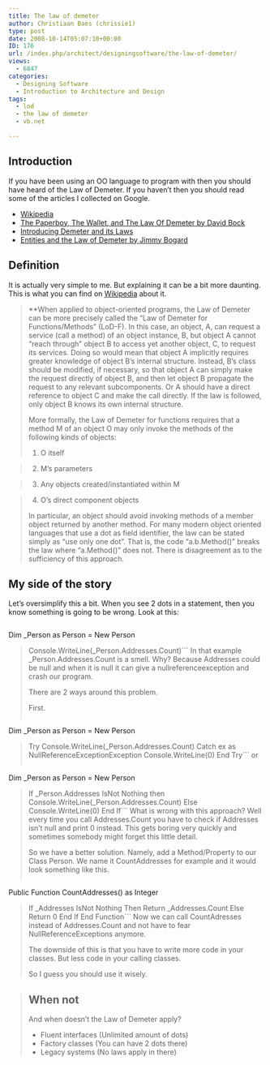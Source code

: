 ```yaml
---
title: The law of demeter
author: Christiaan Baes (chrissie1)
type: post
date: 2008-10-14T05:07:10+00:00
ID: 176
url: /index.php/architect/designingsoftware/the-law-of-demeter/
views:
  - 6847
categories:
  - Designing Software
  - Introduction to Architecture and Design
tags:
  - lod
  - the law of demeter
  - vb.net

---
```

## Introduction

If you have been using an OO language to program with then you should have heard of the Law of Demeter. If you haven&#8217;t then you should read some of the articles I collected on Google.

  * [Wikipedia][1]
  * [The Paperboy, The Wallet, and The Law Of Demeter by David Bock][2]
  * [Introducing Demeter and its Laws][3]
  * [Entities and the Law of Demeter by Jimmy Bogard][4]



## Definition

It is actually very simple to me. But explaining it can be a bit more daunting. This is what you can find on [Wikipedia][1] about it.

> **When applied to object-oriented programs, the Law of Demeter can be more precisely called the “Law of Demeter for Functions/Methods” (LoD-F). In this case, an object, A, can request a service (call a method) of an object instance, B, but object A cannot “reach through” object B to access yet another object, C, to request its services. Doing so would mean that object A implicitly requires greater knowledge of object B’s internal structure. Instead, B’s class should be modified, if necessary, so that object A can simply make the request directly of object B, and then let object B propagate the request to any relevant subcomponents. Or A should have a direct reference to object C and make the call directly. If the law is followed, only object B knows its own internal structure.</p> 
> 
> More formally, the Law of Demeter for functions requires that a method M of an object O may only invoke the methods of the following kinds of objects:
> 
> 1. O itself
     
> 2. M&#8217;s parameters
     
> 3. Any objects created/instantiated within M
     
> 4. O&#8217;s direct component objects
> 
> In particular, an object should avoid invoking methods of a member object returned by another method. For many modern object oriented languages that use a dot as field identifier, the law can be stated simply as &#8220;use only one dot&#8221;. That is, the code &#8220;a.b.Method()&#8221; breaks the law where &#8220;a.Method()&#8221; does not. There is disagreement as to the sufficiency of this approach.</strong></blockquote> 
> 
> 
> 
> ## My side of the story
> 
> Let&#8217;s oversimplify this a bit. When you see 2 dots in a statement, then you know something is going to be wrong. Look at this:
> 
> ```vbnet
Dim _Person as Person = New Person
> Console.WriteLine(_Person.Addresses.Count)```
> In that example _Person.Addresses.Count is a smell. Why? Because Addresses could be null and when it is null it can give a nullreferenceexception and crash our program.
> 
> There are 2 ways around this problem.
> 
> First.
> 
> ```vbnet
Dim _Person as Person = New Person
> Try
>    Console.WriteLine(_Person.Addresses.Count)
> Catch ex as NullReferenceExceptionException
>    Console.WriteLine(0)
> End Try```
> or 
> 
> ```vbnet
Dim _Person as Person = New Person
> If _Person.Addresses IsNot Nothing then
>    Console.WriteLine(_Person.Addresses.Count)
> Else
>    Console.WriteLine(0)
> End If```
> What is wrong with this approach? Well every time you call Addresses.Count you have to check if Addresses isn&#8217;t null and print 0 instead. This gets boring very quickly and sometimes somebody might forget this little detail.
> 
> So we have a better solution. Namely, add a Method/Property to our Class Person. We name it CountAddresses for example and it would look something like this.
> 
> ```vbnet
Public Function CountAddresses() as Integer
>    If _Addresses IsNot Nothing Then
>       Return _Addresses.Count
>    Else 
>       Return 0
>    End If
> End Function```
> Now we can call CountAdresses instead of Addresses.Count and not have to fear NullReferenceExceptions anymore.
> 
> The downside of this is that you have to write more code in your classes. But less code in your calling classes.
> 
> So I guess you should use it wisely.
  
> 
> 
> ## When not
> 
> And when doesn&#8217;t the Law of Demeter apply?
> 
>   * Fluent interfaces (Unlimited amount of dots)
>   * Factory classes (You can have 2 dots there)
>   * Legacy systems (No laws apply in there)

 [1]: http://en.wikipedia.org/wiki/Law_of_Demeter
 [2]: http://www.ccs.neu.edu/research/demeter/demeter-method/LawOfDemeter/paper-boy/demeter.pdf
 [3]: http://www.cmcrossroads.com/bradapp/docs/demeter-intro.html
 [4]: http://www.lostechies.com/blogs/jimmy_bogard/archive/2008/07/07/entities-and-the-law-of-demeter.aspx